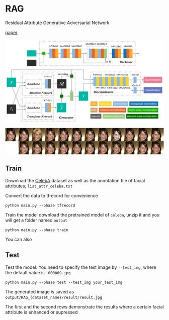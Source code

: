 # RAG

Residual Attribute Generative Adversarial Network

[paper](https://ieeexplore.ieee.org/document/8746217)

![](asset/teaser.png)

![](asset/result.jpg)

## Train

Download the [CelebA](http://mmlab.ie.cuhk.edu.hk/projects/CelebA.html) dataset as well as the annotation file of facial attributes, `list_attr_celeba.txt`

Convert the data to tfrecord for convenience

```
python main.py --phase tfrecord
```

Train the model download the pretrained model of `celeba`, unzip it and you will get a folder named `output`

```
python main.py --phase train
```

You can also 

## Test

Test the model. You need to specify the test image by `--test_img`, where the default value is `'000009.jpg`

```
python main.py --phase test --test_img your_test_img
```

The generated image is saved as `output/RAG_{dataset_name}/result/result.jpg`

The first and the second rows demonstrate the results where a certain facial attribute is enhanced or supressed